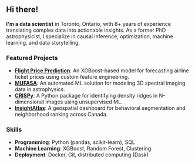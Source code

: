 ## Hi there!

**I'm a data scientist** in Toronto, Ontario, with 8+ years of experience translating complex data into actionable insights. As a former PhD astrophysicist, I specialize in causal inference, optimization, machine learning, and data storytelling.

### Featured Projects
- [**Flight Price Prediction**](https://github.com/mcyc/predictive-ml/tree/main/flight-price): An XGBoost-based model for forecasting airline ticket prices using custom feature engineering.
- [**MUFASA**](https://github.com/mcyc/mufasa): An automated ML solution for modeling 3D spectral imaging data in astrophysics.
- [**CRISPy**](https://github.com/mcyc/crispy): A Python package for identifying density ridges in N-dimensional images using unsupervised ML.
- [**InsightAtlas**](https://github.com/mcyc/InsightAtlas): A geospatial dashboard for behavioral segmentation and neighborhood ranking across Canada.

### Skills
- **Programming**: Python (pandas, scikit-learn), SQL  
- **Machine Learning**: XGBoost, Random Forest, Clustering  
- **Deployment**: Docker, Git, distributed computing (Dask)
